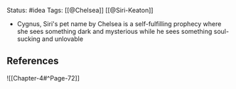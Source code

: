 Status: #idea
Tags: [[@Chelsea]] [[@Siri-Keaton]]

* Cygnus, Siri's pet name by Chelsea is a self-fulfilling prophecy where she sees something dark and mysterious while he sees something soul-sucking and unlovable

## References

![[Chapter-4#^Page-72]]